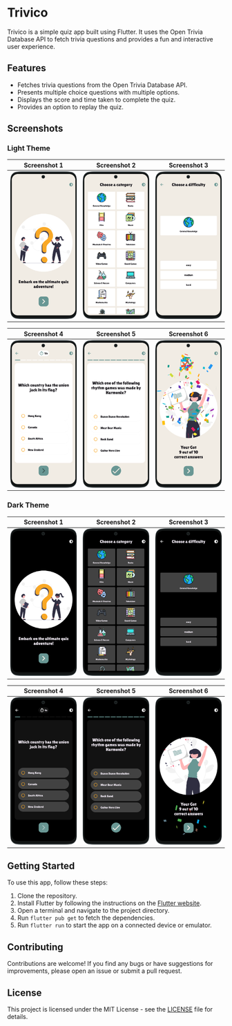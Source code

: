 # Trivico

Trivico is a simple quiz app built using Flutter. It uses the Open Trivia Database API to fetch trivia questions and provides a fun and interactive user experience.

## Features

- Fetches trivia questions from the Open Trivia Database API.
- Presents multiple choice questions with multiple options.
- Displays the score and time taken to complete the quiz.
- Provides an option to replay the quiz.

## Screenshots

### Light Theme

| Screenshot 1 | Screenshot 2 | Screenshot 3 |
| ------------ | ------------ | ------------ |
| ![Light Screenshot 1](assets/screenshots/light_android_phone_samsung-galaxy-s20_1719487902196.png) | ![Light Screenshot 2](assets/screenshots/light_android_phone_samsung-galaxy-s20_1719487931780.png) | ![Light Screenshot 3](assets/screenshots/light_android_phone_samsung-galaxy-s20_1719487946651.png) |

| Screenshot 4 | Screenshot 5 | Screenshot 6 |
| ------------ | ------------ | ------------ |
| ![Light Screenshot 4](assets/screenshots/light_android_phone_samsung-galaxy-s20_1719487961034.png) | ![Light Screenshot 5](assets/screenshots/light_android_phone_samsung-galaxy-s20_1719488050405.png) | ![Light Screenshot 6](assets/screenshots/light_android_phone_samsung-galaxy-s20_1719488072700.png) |

### Dark Theme

| Screenshot 1 | Screenshot 2 | Screenshot 3 |
| ------------ | ------------ | ------------ |
| ![Dark Screenshot 1](assets/screenshots/dark_android_phone_samsung-galaxy-s20_1719487925039.png) | ![Dark Screenshot 2](assets/screenshots/dark_android_phone_samsung-galaxy-s20_1719487937860.png) | ![Dark Screenshot 3](assets/screenshots/dark_android_phone_samsung-galaxy-s20_1719487953094.png) |

| Screenshot 4 | Screenshot 5 | Screenshot 6 |
| ------------ | ------------ | ------------ |
| ![Dark Screenshot 4](assets/screenshots/dark_android_phone_samsung-galaxy-s20_1719487967475.png) | ![Dark Screenshot 5](assets/screenshots/dark_android_phone_samsung-galaxy-s20_1719488064373.png) | ![Dark Screenshot 6](assets/screenshots/dark_android_phone_samsung-galaxy-s20_1719488078825.png) |

## Getting Started

To use this app, follow these steps:

1. Clone the repository.
2. Install Flutter by following the instructions on the [Flutter website](https://flutter.dev/docs/get-started/install).
3. Open a terminal and navigate to the project directory.
4. Run `flutter pub get` to fetch the dependencies.
5. Run `flutter run` to start the app on a connected device or emulator.

## Contributing

Contributions are welcome! If you find any bugs or have suggestions for improvements, please open an issue or submit a pull request.

## License

This project is licensed under the MIT License - see the [LICENSE](LICENSE) file for details.

